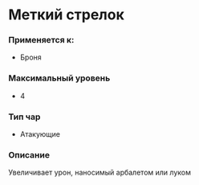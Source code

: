 # Меткий стрелок

### Применяется к:

* Броня

### Максимальный уровень&#x20;

* 4

### Тип чар

* Атакующие

### Описание

Увеличивает урон, наносимый арбалетом или луком&#x20;
